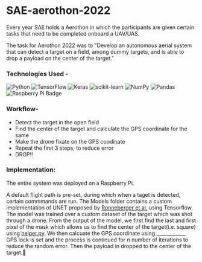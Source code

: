 # SAE-aerothon-2022

Every year SAE holds a Aerothon in which the participants are given certain tasks that need to be completed onboard a UAV/UAS.

The task for Aerothon 2022 was to "Develop an autonomous aerial system that can detect a target on a field, among dummy targets, and is able to drop a payload on the center of the target."

### Technologies Used -
![Python](https://img.shields.io/badge/python-3670A0?style=for-the-badge&logo=python&logoColor=ffdd54)
![TensorFlow](https://img.shields.io/badge/TensorFlow-%23FF6F00.svg?style=for-the-badge&logo=TensorFlow&logoColor=white)
![Keras](https://img.shields.io/badge/Keras-%23D00000.svg?style=for-the-badge&logo=Keras&logoColor=white)
![scikit-learn](https://img.shields.io/badge/scikit--learn-%23F7931E.svg?style=for-the-badge&logo=scikit-learn&logoColor=white)
![NumPy](https://img.shields.io/badge/numpy-%23013243.svg?style=for-the-badge&logo=numpy&logoColor=white)
![Pandas](https://img.shields.io/badge/pandas-%23150458.svg?style=for-the-badge&logo=pandas&logoColor=white)
![Raspberry Pi Badge](https://img.shields.io/badge/Raspberry%20Pi-A22846?logo=raspberrypi&logoColor=fff&style=for-the-badge)

### Workflow-

- Detect the target in the open field
- Find the center of the target and calculate the GPS coordinate for the same
- Make the drone fixate on the GPS coodinate
- Repeat the first 3 steps, to reduce error
- DROP!!

### Implementation:

The entire system was deployed on a Raspberry Pi.

A default flight path is pre-set, during which when a taget is detected, certain commmands are run.
The Models folder contains a custom implementation of UNET proposed by [Ronneberger et al.](https://arxiv.org/pdf/1505.04597.pdf) using Tensorflow. The model was trained over a custom dataset of the target which was shot through a drone.
From the output of the model, we first find the last and first pixel of the mask which allows us to find the center of the target(i.e. square) using [helper.py](https://github.com/AvyaRathod/SAE-aerothon-2022/blob/main/helper.py).
We then calcuate the GPS coordinate using ____________
GPS lock is set and the process is continued for n number of iterations to reduce the random error.
Then the payload in dropped to the center of the target.🤞
